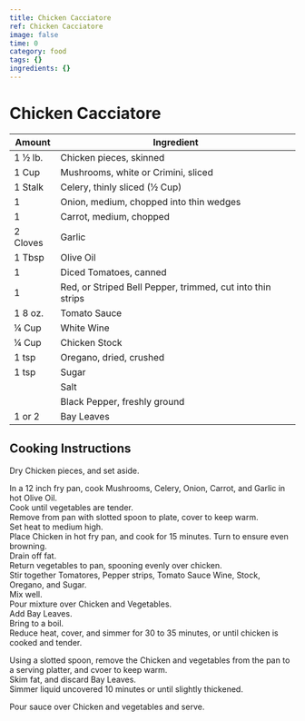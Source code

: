 ```yaml
---
title: Chicken Cacciatore
ref: Chicken Cacciatore
image: false
time: 0
category: food
tags: {}
ingredients: {}
---
```

# Chicken Cacciatore  
  
|Amount|Ingredient|  
|----|----|  
1 ½ lb. | Chicken pieces, skinned  
1 Cup | Mushrooms, white or Crimini, sliced  
1 Stalk | Celery, thinly sliced (½ Cup)  
1 | Onion, medium, chopped into thin wedges  
1 | Carrot, medium, chopped   
2 Cloves | Garlic  
1 Tbsp | Olive Oil  
1 | Diced Tomatoes, canned
1 | Red, or Striped Bell Pepper, trimmed, cut into thin strips  
1 8 oz. | Tomato Sauce  
¼ Cup | White Wine   
¼ Cup | Chicken Stock  
1 tsp | Oregano, dried, crushed  
1 tsp | Sugar  
|| Salt  
|| Black Pepper, freshly ground  
1 or 2 | Bay Leaves  
  
## Cooking Instructions  
  
Dry Chicken pieces, and set aside.  
  
In a 12 inch fry pan, cook Mushrooms, Celery, Onion, Carrot, and Garlic in hot Olive Oil.  
Cook until vegetables are tender.  
Remove from pan with slotted spoon to plate, cover to keep warm.  
Set heat to medium high.  
Place Chicken in hot fry pan, and cook for 15 minutes.  Turn to ensure even browning.  
Drain off fat.  
Return vegetables to pan, spooning evenly over chicken.  
Stir together Tomatores, Pepper strips, Tomato Sauce Wine, Stock, Oregano, and Sugar.  
Mix well.  
Pour mixture over Chicken and Vegetables.  
Add Bay Leaves.  
Bring to a boil.  
Reduce heat, cover, and simmer for 30 to 35 minutes, or until chicken is cooked and tender.  
  
Using a slotted spoon, remove the Chicken and vegetables from the pan to a serving platter, and cvoer to keep warm.  
Skim fat, and discard Bay Leaves.  
Simmer liquid uncovered 10 minutes or until slightly thickened.  
  
Pour sauce over Chicken and vegetables and serve.  
  
  
  
  